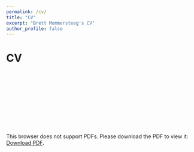 ```yaml
---
permalink: /cv/
title: "CV"
excerpt: "Brett Mommersteeg's CV"
author_profile: false
---
```


# CV

<object data="/files/Brett_Mommmersteeg_CV.pdf" type="application/pdf" width="700px" height="700px">
    <embed src="/files/Brett_Mommmersteeg_CV.pdf">
        <p>This browser does not support PDFs. Please download the PDF to view it: <a href="/files/Brett_Mommmersteeg_CV.pdf">Download PDF</a>.</p>
    </embed>
</object>